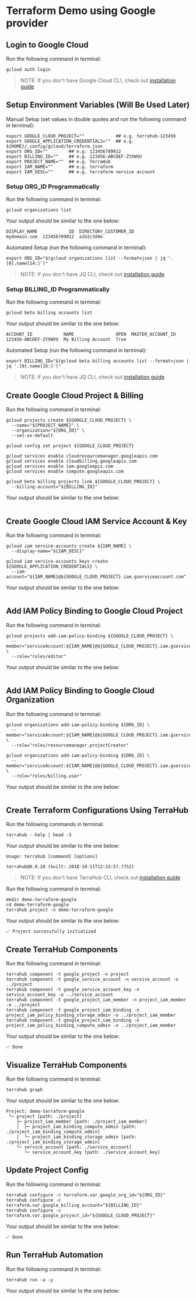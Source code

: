 # Terraform Demo using Google provider

## Login to Google Cloud

Run the following command in terminal:
```shell
gcloud auth login
```

> NOTE: If you don't have Google Cloud CLI, check out
[installation guide](https://cloud.google.com/sdk/install)

## Setup Environment Variables (Will Be Used Later)

Manual Setup (set values in double quotes and run the following command in terminal):
```shell
export GOOGLE_CLOUD_PROJECT=""            ## e.g. terrahub-123456
export GOOGLE_APPLICATION_CREDENTIALS=""  ## e.g. ${HOME}/.config/gcloud/terraform.json
export ORG_ID=""        ## e.g. 123456789012
export BILLING_ID=""    ## e.g. 123456-ABCDEF-ZYXWVU
export PROJECT_NAME=""  ## e.g. TerraHub
export IAM_NAME=""      ## e.g. terraform
export IAM_DESC=""      ## e.g. terraform service account
```

### Setup ORG_ID Programmatically

Run the following command in terminal:
```shell
gcloud organizations list
```

Your output should be similar to the one below:
```
DISPLAY_NAME            ID  DIRECTORY_CUSTOMER_ID
mydomain.com  123456789012  a1b2c3d4e
```

Automated Setup (run the following command in terminal):
```shell
export ORG_ID="$(gcloud organizations list --format=json | jq '.[0].name[14:]')"
```

> NOTE: If you don't have JQ CLI, check out
[installation guide](https://stedolan.github.io/jq/download/)

### Setup BILLING_ID Programmatically

Run the following command in terminal:
```shell
gcloud beta billing accounts list
```

Your output should be similar to the one below:
```
ACCOUNT_ID            NAME                OPEN  MASTER_ACCOUNT_ID
123456-ABCDEF-ZYXWVU  My Billing Account  True
```

Automated Setup (run the following command in terminal):
```shell
export BILLING_ID="$(gcloud beta billing accounts list --format=json | jq '.[0].name[16:]')"
```

> NOTE: If you don't have JQ CLI, check out
[installation guide](https://stedolan.github.io/jq/download/)

## Create Google Cloud Project & Billing

Run the following command in terminal:
```shell
gcloud projects create ${GOOGLE_CLOUD_PROJECT} \
  --name="${PROJECT_NAME}" \
  --organization="${ORG_ID}" \
  --set-as-default

gcloud config set project ${GOOGLE_CLOUD_PROJECT}

gcloud services enable cloudresourcemanager.googleapis.com
gcloud services enable cloudbilling.googleapis.com
gcloud services enable iam.googleapis.com
gcloud services enable compute.googleapis.com

gcloud beta billing projects link ${GOOGLE_CLOUD_PROJECT} \
  --billing-account="${BILLING_ID}"
```

Your output should be similar to the one below:
```
```

## Create Google Cloud IAM Service Account & Key

Run the following command in terminal:
```shell
gcloud iam service-accounts create ${IAM_NAME} \
  --display-name="${IAM_DESC}"

gcloud iam service-accounts keys create ${GOOGLE_APPLICATION_CREDENTIALS} \
  --iam-account="${IAM_NAME}@${GOOGLE_CLOUD_PROJECT}.iam.gserviceaccount.com"
```

Your output should be similar to the one below:
```
```

## Add IAM Policy Binding to Google Cloud Project

Run the following command in terminal:
```shell
gcloud projects add-iam-policy-binding ${GOOGLE_CLOUD_PROJECT} \
  --member="serviceAccount:${IAM_NAME}@${GOOGLE_CLOUD_PROJECT}.iam.gserviceaccount.com" \
  --role="roles/editor"
```

Your output should be similar to the one below:
```
```

## Add IAM Policy Binding to Google Cloud Organization

Run the following command in terminal:
```shell
gcloud organizations add-iam-policy-binding ${ORG_ID} \
  --member="serviceAccount:${IAM_NAME}@${GOOGLE_CLOUD_PROJECT}.iam.gserviceaccount.com" \
  --role="roles/resourcemanager.projectCreator"

gcloud organizations add-iam-policy-binding ${ORG_ID} \
  --member="serviceAccount:${IAM_NAME}@${GOOGLE_CLOUD_PROJECT}.iam.gserviceaccount.com" \
  --role="roles/billing.user"
```

Your output should be similar to the one below:
```
```

## Create Terraform Configurations Using TerraHub

Run the following commands in terminal:
```shell
terrahub --help | head -3
```

Your output should be similar to the one below:
```
Usage: terrahub [command] [options]

terrahub@0.0.28 (built: 2018-10-11T12:33:57.775Z)
```

> NOTE: If you don't have TerraHub CLI, check out
[installation guide](https://www.npmjs.com/package/terrahub)

Run the following command in terminal:
```shell
mkdir demo-terraform-google
cd demo-terraform-google
terrahub project -n demo-terraform-google
```

Your output should be similar to the one below:
```
✅ Project successfully initialized
```

## Create TerraHub Components

Run the following command in terminal:
```shell
terrahub component -t google_project -n project
terrahub component -t google_service_account -n service_account -o ../project
terrahub component -t google_service_account_key -n service_account_key -o ../service_account
terrahub component -t google_project_iam_member -n project_iam_member -o ../project
terrahub component -t google_project_iam_binding -n project_iam_policy_binding_storage_admin -o ../project_iam_member
terrahub component -t google_project_iam_binding -n project_iam_policy_binding_compute_admin -o ../project_iam_member
```

Your output should be similar to the one below:
```
✅ Done
```

## Visualize TerraHub Components

Run the following command in terminal:
```shell
terrahub graph
```

Your output should be similar to the one below:
```
Project: demo-terraform-google
 └─ project [path: ./project]
    ├─ project_iam_member [path: ./project_iam_member]
    │  ├─ project_iam_binding_compute_admin [path: ./project_iam_binding_compute_admin]
    │  └─ project_iam_binding_storage_admin [path: ./project_iam_binding_storage_admin]
    └─ service_account [path: ./service_account]
       └─ service_account_key [path: ./service_account_key]
```

## Update Project Config

Run the following command in terminal:
```shell
terrahub configure -c terraform.var.google_org_id="${ORG_ID}"
terrahub configure -c terraform.var.google_billing_account="${BILLING_ID}"
terrahub configure -c terraform.var.google_project_id="${GOOGLE_CLOUD_PROJECT}"
```

Your output should be similar to the one below:
```
✅ Done
```

## Run TerraHub Automation

Run the following command in terminal:
```shell
terrahub run -a -y
```

Your output should be similar to the one below:
```
```
